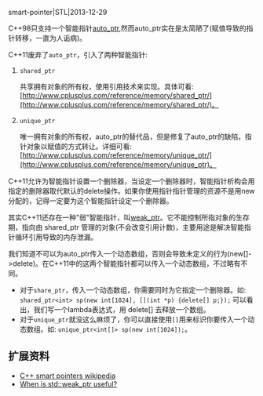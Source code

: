 smart-pointer|STL|2013-12-29

C++98只支持一个智能指针[auto_ptr](http://www.cplusplus.com/reference/memory/auto_ptr/?kw=auto_ptr),然而auto_ptr实在是太简陋了(赋值导致的指针转移，一直为人诟病)。

C++11废弃了`auto_ptr`，引入了两种智能指针:

1. `shared_ptr`

	共享拥有对象的所有权，使用引用技术来实现。具体可看: [http://www.cplusplus.com/reference/memory/shared_ptr/](http://www.cplusplus.com/reference/memory/shared_ptr/)。

2. `unique_ptr`

	唯一拥有对象的所有权，auto\_ptr的替代品，但是修复了auto\_ptr的缺陷，指针对象以赋值的方式转让。详细可看: [http://www.cplusplus.com/reference/memory/unique_ptr/](http://www.cplusplus.com/reference/memory/unique_ptr)。

C++11允许为智能指针设置一个删除器，当设定一个删除器时，智能指针析构会用指定的删除器取代默认的delete操作。如果你使用指针指针管理的资源不是用new分配的，记得一定要为这个智能指针设定一个删除器。

其实C++11还存在一种"弱"智能指针，叫[weak\_ptr](http://www.cplusplus.com/reference/memory/weak_ptr)。它不能控制所指对象的生存期，指向由 shared\_ptr 管理的对象(不会改变引用计数)，主要用途是解决智能指针循环引用导致的内存泄漏。

我们知道不可以为auto_ptr传入一个动态数组，否则会导致未定义的行为(new[]->delete)。在C++11中的这两个智能指针都可以传入一个动态数组，不过略有不同。

+ 对于`share_ptr`，传入一个动态数组，你需要同时为它指定一个删除器。如: `shared_ptr<int> sp(new int[1024], [](int *p) {delete[] p;});` 可以看出，我们写一个lambda表达式，用 delete[] 去释放一个数组。
+ 对于`unique_ptr`就没这么麻烦了，你可以直接使用`[]`用来标识你要传入一个动态数组。如: `unique_ptr<int[]> sp(new int[1024]);`。


## 扩展资料 ##

+ [C++ smart pointers wikipedia](http://en.wikipedia.org/wiki/Smart_pointer#C.2B.2B_smart_pointers)
+ [When is std::weak_ptr useful?](http://stackoverflow.com/questions/12030650/when-is-stdweak-ptr-useful)